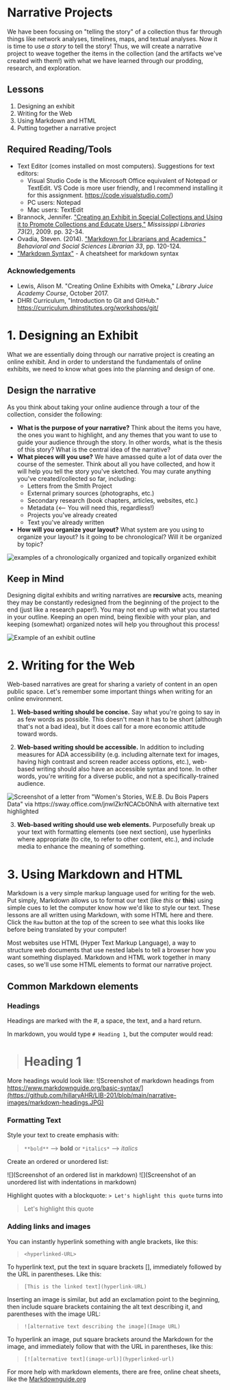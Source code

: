 # Narrative Projects
We have been focusing on "telling the story" of a collection thus far through things like network analyses, timelines, maps, and textual analyses. Now it is time to use _a story_ to tell the story! Thus, we will create a narrative project to weave together the items in the collection (and the artifacts we've created with them!) with what we have learned through our prodding, research, and exploration.

## Lessons
1. Designing an exhibit
2. Writing for the Web
3. Using Markdown and HTML <!--2 instead? re-think order-->
4. Putting together a narrative project

## Required Reading/Tools
- Text Editor (comes installed on most computers). Suggestions for text editors:  
    - Visual Studio Code is the Microsoft Office equivalent of Notepad or TextEdit. VS Code is more user friendly, and I recommend installing it for this assignment. https://code.visualstudio.com/)
    - PC users: Notepad
    - Mac users: TextEdit
- Brannock, Jennifer. <a href="http://misslib.org/Resources/Documents/MLarchive/ML2009Summer.pdf">"Creating an Exhibit in Special Collections and Using it to Promote Collections and Educate Users,"</a> _Mississippi Libraries 73_(2), 2009. pp. 32-34.
- Ovadia, Steven. (2014). <a href="https://academicworks.cuny.edu/lg_pubs/7/">"Markdown for Librarians and Academics,"</a> _Behavioral and Social Sciences Librarian 33_, pp. 120-124.
- <a href="https://guides.github.com/pdfs/markdown-cheatsheet-online.pdf">"Markdown Syntax"</a> - A cheatsheet for markdown syntax 

### Acknowledgements
- Lewis, Alison M. "Creating Online Exhibits with Omeka," _Library Juice Academy Course_, October 2017.
- DHRI Curriculum, "Introduction to Git and GitHub." https://curriculum.dhinstitutes.org/workshops/git/ 

# 1. Designing an Exhibit
What we are essentially doing through our narrative project is creating an online exhibit. And in order to understand the fundamentals of online exhibits, we need to know what goes into the planning and design of one. 

## Design the narrative
As you think about taking your online audience through a tour of the collection, consider the following:
<!--* <b>Who is this audience?</b> - Who are you writing this for? What do you want to say to them and how will you communicate? What is your tone? Language? Purpose? move this to writing on the web? Or just more of it there?-->
* <b>What is the purpose of your narrative?</b> Think about the items you have, the ones you want to highlight, and any themes that you want to use to guide your audience through the story. In other words, what is the thesis of this story? What is the central idea of the narrative?
* <b>What pieces will you use?</b> We have amassed quite a lot of data over the course of the semester. Think about all you have collected, and how it will help you tell the story you've sketched. You may curate anything you've created/collected so far, including: 
    - Letters from the Smith Project
    - External primary sources (photographs, etc.)
    - Secondary research (book chapters, articles, websites, etc.)
    - Metadata (<-- You will need this, regardless!)
    - Projects you've already created
    - Text you've already written
* <b>How will you organize your layout?</b> What system are you using to organize your layout? Is it going to be chronological? Will it be organized by topic?

![examples of a chronologically organized and topically organized exhibit](https://github.com/hillaryAHR/LIB-201/blob/main/narrative-images/exhibit-layout.png)

## Keep in Mind
Designing digital exhibits and writing narratives are **recursive** acts, meaning they may be constantly redesigned from the beginning of the project to the end (just like a research paper!). You may not end up with what you started in your outline. Keeping an open mind, being flexible with your plan, and keeping (somewhat) organized notes will help you throughout this process!

![Example of an exhibit outline](https://github.com/hillaryAHR/LIB-201/blob/main/narrative-images/exhibit-outline.JPG)

<!-- ### Check-in
- write the central idea/thesis/purpose statement of your narrative in 1-2 sentences.
- Brainstorm a list of the items (letters, metadata, projects, research, etc.) you'd like to focus on
- sketch an outline of the narrative itself in 3-5 bullet points -->

# 2. Writing for the Web

Web-based narratives are great for sharing a variety of content in an open public space. Let's remember some important things when writing for an online environment.

1. <b>Web-based writing should be concise.</b> Say what you're going to say in as few words as possible. This doesn't mean it has to be short (although that's not a bad idea), but it does call for a more economic attitude toward words.

2. <b>Web-based writing should be accessible.</b> In addition to including measures for ADA accessibility (e.g. including alternate text for images, having high contrast and screen reader access options, etc.), web-based writing should also have an accessible syntax and tone. In other words, you're writing for a diverse public, and not a specifically-trained audience.

![Screenshot of a letter from "Women's Stories, W.E.B. Du Bois Papers Data" via https://sway.office.com/jnwIZkrNCACbONhA with alternative text highlighted](https://github.com/hillaryAHR/LIB-201/blob/main/narrative-images/alternative-text.JPG)

3. <b>Web-based writing should use web elements.</b> Purposefully break up your text with formatting elements (see next section), use hyperlinks where appropriate (to cite, to refer to other content, etc.), and include media to enhance the meaning of something.

# 3. Using Markdown and HTML

Markdown is a very simple markup language used for writing for the web. Put simply, Markdown allows us to format our text (like *this* or **this**) using simple cues to let the computer know how we'd like to style our text. These lessons are all written using Markdown, with some HTML here and there. Click the ```Raw``` button at the top of the screen to see what this looks like before being translated by your computer!

Most websites use HTML (Hyper Text Markup Language), a way to structure web documents that use nested labels to tell a browser how you want something displayed. Markdown and HTML work together in many cases, so we'll use some HTML elements to format our narrative project. 

## Common Markdown elements

### Headings
Headings are marked with the #, a space, the text, and a hard return. 

In markdown, you would type ```# Heading 1```, but the computer would read:
> # Heading 1

More headings would look like:
![Screenshot of markdown headings from https://www.markdownguide.org/basic-syntax/](https://github.com/hillaryAHR/LIB-201/blob/main/narrative-images/markdown-headings.JPG)

### Formatting Text
Style your text to create emphasis with:
> ```**bold**``` --> **bold** or ```*italics*``` --> *italics*

Create an ordered or unordered list:

![](Screenshot of an ordered list in markdown)
![](Screenshot of an unordered list with indentations in markdown)

Highlight quotes with a blockquote:
```> Let's highlight this quote``` turns into
> Let's highlight this quote

### Adding links and images
You can instantly hyperlink something with angle brackets, like this: 
> ```<hyperlinked-URL>```

To hyperlink text, put the text in square brackets [], immediately followed by the URL in parentheses. Like this:
> ```[This is the linked text](hyperlink-URL)```

Inserting an image is similar, but add an exclamation point to the beginning, then include square brackets containing the alt text describing it, and parentheses with the image URL:
> ```![alternative text describing the image](Image URL)```

To hyperlink an image, put square brackets around the Markdown for the image, and immediately follow that with the URL in parentheses, like this:

>```[![alternative text](image-url)](hyperlinked-url)```

For more help with markdown elements, there are free, online cheat sheets, like the <a href="https://www.markdownguide.org/basic-syntax/">Markdownguide.org</a> 

<!--
## Common HTML elements
Hyperlinking text, the most powerful and simple tool of HTML, is the most common way we'll use HTML. To create a hyperlink, use the anchor element (```</a>```) to structure your text like this:

> ```<a href="hyperlinked-URL">Text you are hyperlinking.</a>```

Hyperlinking images looks a little different. To share and link an image in html, nest the image element within the anchor element, like this: 

> ```<a href="hyperlinked-URL"><img src="hyperlinked-URL" alt="insert alt text here" width="" height=""></a>```

The width="" and height="" elements allow the size of the image to be responsive to the screen. In other words, it will be as visible on a mobile device as it will be on a desktop monitor.

For more help using HTML, there are free, online tutorials available through <a href="https://www.w3schools.com/html/html_intro.asp">W3Schools.com</a>
-->

<!--## Check-in
Ask them to re-create the elements described above in essay questions-->


